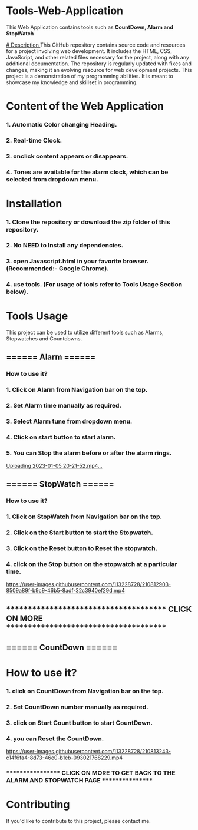 
# Tools-Web-Application
This Web Application contains tools such as **CountDown, Alarm and StopWatch**


<ins> # Description </ins>
This GitHub repository contains source code and resources for a project involving web development. It includes the HTML, CSS, JavaScript, and other related files necessary for the project, along with any additional documentation. The repository is regularly updated with fixes and changes, making it an evolving resource for web development projects. This project is a demonstration of my programming abilities. It is meant to showcase my knowledge and skillset in programming.

# Content of the Web Application
### 1. Automatic Color changing Heading.
### 2. Real-time Clock.
### 3. onclick content **appears** or **disappears**.
### 4. Tones are available for the alarm clock, which can be selected from dropdown menu.


# Installation
### 1. Clone the repository or download the zip folder of this repository.
### 2. **No NEED** to Install any dependencies.
### 3. open **Javascript.html** in your favorite browser. (Recommended:- **Google Chrome**).
### 4. use tools. (For usage of tools refer to **Tools Usage** Section below).


# Tools Usage 
This project can be used to utilize different tools such as Alarms, Stopwatches and Countdowns.

## **====== Alarm ======**

   ### How to use it?
   ### 1. Click on **Alarm** from **Navigation** bar on the top.
   ### 2. Set **Alarm time** manually as required.
   ### 3. Select **Alarm tune** from **dropdown menu**.
   ### 4. Click on **start** button to start alarm.
   ### 5. You can Stop the alarm before or after the alarm rings. 
        

   [Uploading 2023-01-05 20-21-52.mp4…](https://user-images.githubusercontent.com/113228728/210812393-f3c148a7-9243-42c0-a49f-a4078a7b2874.mp4)


## **====== StopWatch ======**
   ### How to use it?
   ### 1. Click on **StopWatch** from **Navigation** bar on the top.
   ### 2. Click on the **Start** button to start the Stopwatch.
   ### 3. Click on the **Reset** button to Reset the stopwatch.
   ### 4. click on the **Stop** button on the stopwatch at a particular time.
            
            

  https://user-images.githubusercontent.com/113228728/210812903-8509a89f-b9c9-46b5-8adf-32c3940ef29d.mp4




            
## ************************************* **CLICK ON MORE** *************************************
              

 


## **====== CountDown ======**
   # How to use it?
   ### 1. click on **CountDown** from **Navigation** bar on the top.
   ### 2. Set **CountDown** number manually as required.
   ### 3. click on **Start Count** button to start CountDown.
   ### 4. you can **Reset** the CountDown. 

              

  https://user-images.githubusercontent.com/113228728/210813243-c14f6fa4-8d73-46e0-b1eb-093021768229.mp4



### **************** **CLICK ON MORE TO GET BACK TO THE ALARM AND STOPWATCH PAGE** ***************

# Contributing
If you'd like to contribute to this project, please contact me.

